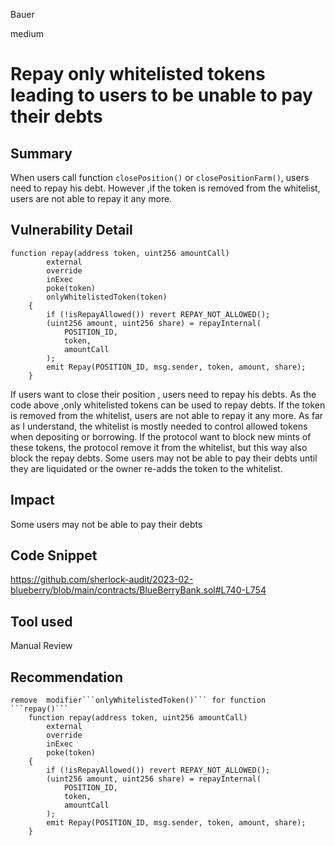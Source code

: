 Bauer

medium

# Repay only whitelisted tokens leading to users to be unable to pay their debts

## Summary
When users call function ```closePosition()``` or ```closePositionFarm()```, users need to repay  his debt. However ,if the token is removed from the whitelist, users are not able to repay it any more.


## Vulnerability Detail
```solidity
function repay(address token, uint256 amountCall)
        external
        override
        inExec
        poke(token)
        onlyWhitelistedToken(token)
    {
        if (!isRepayAllowed()) revert REPAY_NOT_ALLOWED();
        (uint256 amount, uint256 share) = repayInternal(
            POSITION_ID,
            token,
            amountCall
        );
        emit Repay(POSITION_ID, msg.sender, token, amount, share);
    }
```
If users want to close their position , users need to repay his debts. As the code above ,only  whitelisted tokens can be used to repay debts. If the token is removed from the whitelist, users are not able to repay it any more.
As far as I understand, the whitelist is mostly needed to control allowed tokens when depositing or borrowing. If the protocol want to block new mints of these tokens, the protocol remove it from the whitelist, but this way also block the repay debts.  Some users may not be able to pay their debts until they are liquidated or the owner re-adds the token to the whitelist.

## Impact
 Some users may not be able to pay their debts

## Code Snippet
https://github.com/sherlock-audit/2023-02-blueberry/blob/main/contracts/BlueBerryBank.sol#L740-L754

## Tool used

Manual Review

## Recommendation
```solidity
remove  modifier```onlyWhitelistedToken()``` for function ```repay()```
    function repay(address token, uint256 amountCall)
        external
        override
        inExec
        poke(token)
    {
        if (!isRepayAllowed()) revert REPAY_NOT_ALLOWED();
        (uint256 amount, uint256 share) = repayInternal(
            POSITION_ID,
            token,
            amountCall
        );
        emit Repay(POSITION_ID, msg.sender, token, amount, share);
    }

```
